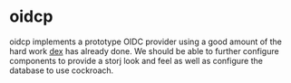 # oidcp

oidcp implements a prototype OIDC provider using a good amount of the hard work [dex]() has already done. We should be
able to further configure components to provide a storj look and feel as well as configure the database to use
cockroach.

